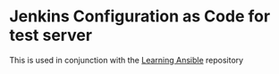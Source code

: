 # Jenkins Configuration as Code for test server

This is used in conjunction with the [Learning Ansible](https://github.com/nlarsson/learning-ansible) repository
